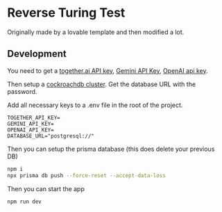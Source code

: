 # Reverse Turing Test

Originally made by a lovable template and then modified a lot.

## Development

You need to get a [together.ai API key](https://api.together.ai/settings/api-keys),
[Gemini API Key](https://aistudio.google.com/apikey),
[OpenAI api key](https://platform.openai.com/settings/organization/api-keys).

Then setup a [cockroachdb cluster](https://www.cockroachlabs.com/docs/cockroachcloud/quickstart#create-a-free-trial-cluster). Get the database URL with the password.

Add all necessary keys to a .env file in the root of the project.

```
TOGETHER_API_KEY=
GEMINI_API_KEY=
OPENAI_API_KEY=
DATABASE_URL="postgresql://"
```

Then you can setup the prisma database (this does delete your previous DB)

```bash
npm i
npx prisma db push --force-reset --accept-data-loss
```

Then you can start the app

```bash
npm run dev
```
